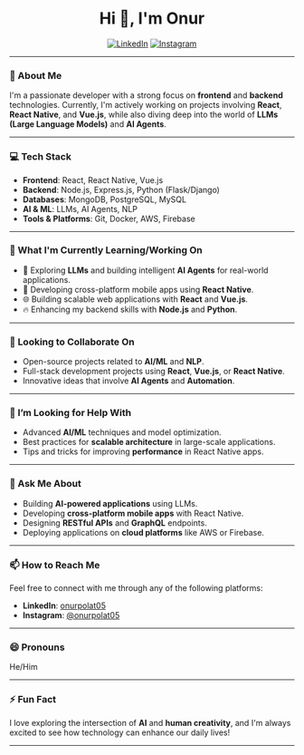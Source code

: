 <h1 align="center">Hi 👋, I'm Onur</h1>

<p align="center">
  <a href="https://www.linkedin.com/in/onurpolat05/" target="_blank"><img src="https://img.shields.io/badge/LinkedIn-0077B5?style=for-the-badge&logo=linkedin&logoColor=white" alt="LinkedIn"></a>
  <a href="https://www.instagram.com/onurpolat05/" target="_blank"><img src="https://img.shields.io/badge/Instagram-E4405F?style=for-the-badge&logo=instagram&logoColor=white" alt="Instagram"></a>
</p>

---

### 🚀 About Me

I'm a passionate developer with a strong focus on **frontend** and **backend** technologies. Currently, I'm actively working on projects involving **React**, **React Native**, and **Vue.js**, while also diving deep into the world of **LLMs (Large Language Models)** and **AI Agents**.

---

### 💻 Tech Stack

- **Frontend**: React, React Native, Vue.js
- **Backend**: Node.js, Express.js, Python (Flask/Django)
- **Databases**: MongoDB, PostgreSQL, MySQL
- **AI & ML**: LLMs, AI Agents, NLP
- **Tools & Platforms**: Git, Docker, AWS, Firebase

---

### 🌱 What I'm Currently Learning/Working On

- 🧠 Exploring **LLMs** and building intelligent **AI Agents** for real-world applications.
- 📱 Developing cross-platform mobile apps using **React Native**.
- 🌐 Building scalable web applications with **React** and **Vue.js**.
- 🔥 Enhancing my backend skills with **Node.js** and **Python**.

---

### 🤝 Looking to Collaborate On

- Open-source projects related to **AI/ML** and **NLP**.
- Full-stack development projects using **React**, **Vue.js**, or **React Native**.
- Innovative ideas that involve **AI Agents** and **Automation**.

---

### 🤔 I’m Looking for Help With

- Advanced **AI/ML** techniques and model optimization.
- Best practices for **scalable architecture** in large-scale applications.
- Tips and tricks for improving **performance** in React Native apps.

---

### 💬 Ask Me About

- Building **AI-powered applications** using LLMs.
- Developing **cross-platform mobile apps** with React Native.
- Designing **RESTful APIs** and **GraphQL** endpoints.
- Deploying applications on **cloud platforms** like AWS or Firebase.

---

### 📫 How to Reach Me

Feel free to connect with me through any of the following platforms:

- **LinkedIn**: [onurpolat05](https://www.linkedin.com/in/onurpolat05/)
- **Instagram**: [@onurpolat05](https://www.instagram.com/onurpolat05/)

---

### 😄 Pronouns

He/Him

---

### ⚡ Fun Fact

I love exploring the intersection of **AI** and **human creativity**, and I'm always excited to see how technology can enhance our daily lives!

---

<!--
**onurpolat05
